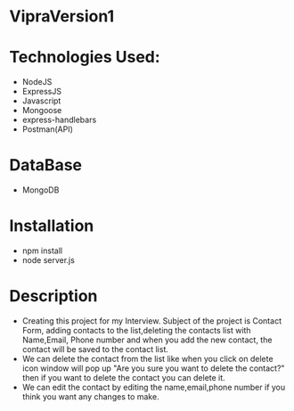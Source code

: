 # VipraVersion1
# Technologies Used:
* NodeJS
* ExpressJS
* Javascript
* Mongoose
* express-handlebars
* Postman(API)

# DataBase
*  MongoDB

# Installation
* npm install
* node server.js

# Description
 * Creating this project for my Interview. Subject of the project is Contact Form, adding contacts to the list,deleting the contacts list with Name,Email, Phone number and when you add the new contact, the contact will be saved to the contact list.
 * We can delete the contact from the list like when you click on delete icon window will pop up "Are you sure you want to delete the contact?" then if you want to delete the contact
you can delete it.
 * We can edit the contact by editing the name,email,phone number if you think you want any changes to make.
 

